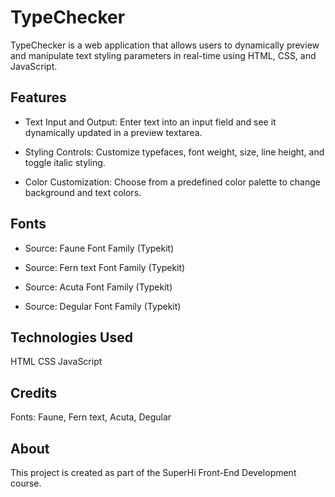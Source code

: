# TypeChecker
TypeChecker is a web application that allows users to dynamically preview and manipulate text styling parameters in real-time using HTML, CSS, and JavaScript.


## Features
- Text Input and Output: Enter text into an input field and see it dynamically updated in a preview textarea.

- Styling Controls: Customize typefaces, font weight, size, line height, and toggle italic styling.

- Color Customization: Choose from a predefined color palette to change background and text colors.

## Fonts

- Source: Faune Font Family (Typekit)

- Source: Fern text Font Family (Typekit)

- Source: Acuta Font Family (Typekit)

- Source: Degular Font Family (Typekit)

## Technologies Used
HTML
CSS
JavaScript

## Credits
Fonts: Faune, Fern text, Acuta, Degular

## About
This project is created as part of the SuperHi Front-End Development course.

